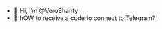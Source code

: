 - 👋 Hi, I’m @VeroShanty
- 👀 hOW to receive a code to connect to
Telegram?

<!---
VeroShanty/VeroShanty is a ✨ special ✨ repository because its `README.md` (this file) appears on your GitHub profile.
You can click the Preview link to take a look at your changes.
--->
